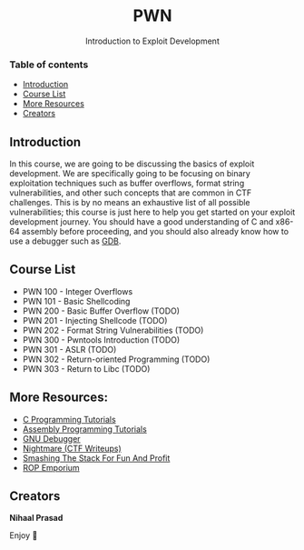 <h1 align="center">PWN</h1>
  <p align="center">
  Introduction to Exploit Development
  </p>

### Table of contents

- [Introduction](#introduction)
- [Course List](#course-list)
- [More Resources](#more-resources)
- [Creators](#creators)

## Introduction

In this course, we are going to be discussing the basics of exploit development. We are specifically going to be focusing on binary exploitation techniques such as buffer overflows, format string vulnerabilities, and other such concepts that are common in CTF challenges. This is by no means an exhaustive list of all possible vulnerabilities; this course is just here to help you get started on your exploit development journey. You should have a good understanding of C and x86-64 assembly before proceeding, and you should also already know how to use a debugger such as [GDB](https://www.gnu.org/software/gdb/).

## Course List
- PWN 100 - Integer Overflows
- PWN 101 - Basic Shellcoding
- PWN 200 - Basic Buffer Overflow (TODO)
- PWN 201 - Injecting Shellcode (TODO)
- PWN 202 - Format String Vulnerabilities (TODO)
- PWN 300 - Pwntools Introduction (TODO)
- PWN 301 - ASLR (TODO)
- PWN 302 - Return-oriented Programming (TODO)
- PWN 303 - Return to Libc (TODO)

## More Resources:
- [C Programming Tutorials](https://www.tutorialspoint.com/cprogramming/index.htm)
- [Assembly Programming Tutorials](https://www.tutorialspoint.com/assembly_programming/index.htm)
- [GNU Debugger](https://www.tutorialspoint.com/gnu_debugger/index.htm)
- [Nightmare (CTF Writeups)](https://guyinatuxedo.github.io/index.html)
- [Smashing The Stack For Fun And Profit](http://phrack.org/issues/49/14.html)
- [ROP Emporium](https://ropemporium.com/)

## Creators

**Nihaal Prasad**

Enjoy :metal:

<!--
<br><br>
Note: to upload screenshots/images, put them in the *images* directory and access them like so:<br>
`<p align="left"><img src="https://github.com/MasonCompetitiveCyber/ctf-courses/raw/main/images/goat.jpg" width=50%  height=50%></p>`
<br>or, quicker, but with less adjustability:<br>
`![](https://github.com/MasonCompetitiveCyber/ctf-courses/raw/main/images/goat.jpg)`
-->
